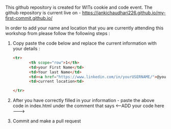 This github repository is created for WITs cookie and code event. 
The github repository is current live on  - https://jankichaudhari226.github.io/my-first-commit.github.io/

In order to add your name and location that you are currently attending this workshop from please follow the following steps : 
1. Copy paste the code below and replace the current information with your details : 
   ```html
   <tr>
          <th scope="row">1</th>
          <td>your First Name</td>
          <td>Your last Name</td>
          <td><a href="https://www.linkedin.com/in/yourUSERNAME/">@yourNAME<a></td>
          <td>current location<td>

   </tr>
   ```  
2. After you have correctly filled in your information - paste the above code in index.html under the comment that says
<--ADD your code here ---> 

3. Commit and make a pull request 
